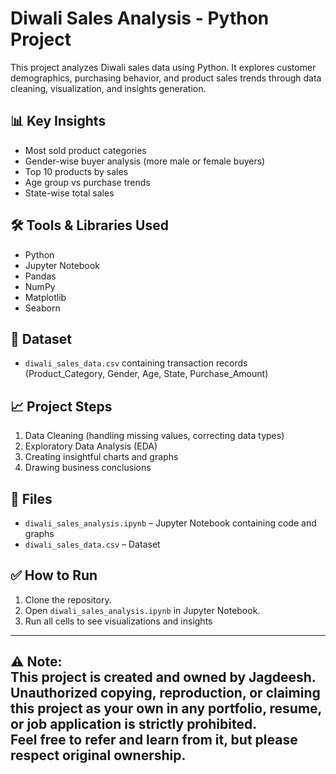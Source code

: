 # Diwali Sales Analysis - Python Project

This project analyzes Diwali sales data using Python. It explores customer demographics, purchasing behavior, and product sales trends through data cleaning, visualization, and insights generation.

## 📊 Key Insights

- Most sold product categories
- Gender-wise buyer analysis (more male or female buyers)
- Top 10 products by sales
- Age group vs purchase trends
- State-wise total sales

## 🛠️ Tools & Libraries Used

- Python
- Jupyter Notebook
- Pandas
- NumPy
- Matplotlib
- Seaborn

## 📁 Dataset

- `diwali_sales_data.csv` containing transaction records (Product_Category, Gender, Age, State, Purchase_Amount)

## 📈 Project Steps

1. Data Cleaning (handling missing values, correcting data types)
2. Exploratory Data Analysis (EDA)
3. Creating insightful charts and graphs
4. Drawing business conclusions

## 📂 Files

- `diwali_sales_analysis.ipynb` – Jupyter Notebook containing code and graphs
- `diwali_sales_data.csv` – Dataset

## ✅ How to Run

1. Clone the repository.
2. Open `diwali_sales_analysis.ipynb` in Jupyter Notebook.
3. Run all cells to see visualizations and insights
---
⚠️ **Note:**  
This project is created and owned by **Jagdeesh**.  
Unauthorized copying, reproduction, or claiming this project as your own in any portfolio, resume, or job application is strictly prohibited.  
Feel free to refer and learn from it, but please respect original ownership.
---
